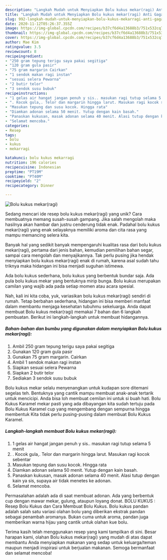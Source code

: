 ```yaml
---
description: "Langkah Mudah untuk Menyiapkan Bolu kukus mekar(ragi) Anti Gagal"
title: "Langkah Mudah untuk Menyiapkan Bolu kukus mekar(ragi) Anti Gagal"
slug: 992-langkah-mudah-untuk-menyiapkan-bolu-kukus-mekarragi-anti-gagal
date: 2020-11-12T05:26:37.355Z
image: https://img-global.cpcdn.com/recipes/b37cf6d4a13688b3/751x532cq70/bolu-kukus-mekarragi-foto-resep-utama.jpg
thumbnail: https://img-global.cpcdn.com/recipes/b37cf6d4a13688b3/751x532cq70/bolu-kukus-mekarragi-foto-resep-utama.jpg
cover: https://img-global.cpcdn.com/recipes/b37cf6d4a13688b3/751x532cq70/bolu-kukus-mekarragi-foto-resep-utama.jpg
author: Mae Kim
ratingvalue: 3.5
reviewcount: 8
recipeingredient:
- "250 gram tepung terigu saya pakai segitiga"
- "120 gram gula pasir"
- "75 gram margarin Cairkan"
- "1 sendok makan ragi instan"
- "sesuai selera Pewarna"
- "2 butir telor"
- "3 sendok susu bubuk"
recipeinstructions:
- "1 gelas air hangat jangan penuh y sis.. masukan ragi tutup selama 5 menit"
- ". Kocok gula,. Telor dan margarin hingga larut. Masukan ragi kocok sebentar"
- "Masukan tepung dan susu kocok. Hingga rata"
- "Diamkan adonan selama 50 menit. Yutup dengan kain basah."
- "Panaskan kukusan, masak adonan selama 40 menit. Alasi tutup dengan kain ya sis, supaya air tidak menetes ke adonan."
- "Selamat mencoba."
categories:
- Resep
tags:
- bolu
- kukus
- mekarragi

katakunci: bolu kukus mekarragi 
nutrition: 196 calories
recipecuisine: Indonesian
preptime: "PT19M"
cooktime: "PT40M"
recipeyield: "2"
recipecategory: Dinner

---
```



![Bolu kukus mekar(ragi)](https://img-global.cpcdn.com/recipes/b37cf6d4a13688b3/751x532cq70/bolu-kukus-mekarragi-foto-resep-utama.jpg)

Sedang mencari ide resep bolu kukus mekar(ragi) yang unik? Cara membuatnya memang susah-susah gampang. Jika salah mengolah maka hasilnya akan hambar dan justru cenderung tidak enak. Padahal bolu kukus mekar(ragi) yang enak selayaknya memiliki aroma dan cita rasa yang mampu memancing selera kita.

Banyak hal yang sedikit banyak mempengaruhi kualitas rasa dari bolu kukus mekar(ragi), pertama dari jenis bahan, kemudian pemilihan bahan segar, sampai cara mengolah dan menyajikannya. Tak perlu pusing jika hendak menyiapkan bolu kukus mekar(ragi) enak di rumah, karena asal sudah tahu triknya maka hidangan ini bisa menjadi suguhan istimewa.

Ada bolu kukus sederhana, bolu kukus yang berbentuk bundar saja. Ada pula bolu kukus mekar yang bentuknya mirip bunga. Bolu kukus merupakan camilan yang wajib ada pada setiap momen atau acara spesial.


Nah, kali ini kita coba, yuk, variasikan bolu kukus mekar(ragi) sendiri di rumah. Tetap berbahan sederhana, hidangan ini bisa memberi manfaat dalam membantu menjaga kesehatan tubuhmu sekeluarga. Anda dapat membuat Bolu kukus mekar(ragi) memakai 7 bahan dan 6 langkah pembuatan. Berikut ini langkah-langkah untuk membuat hidangannya.

<!--inarticleads1-->

##### Bahan-bahan dan bumbu yang digunakan dalam menyiapkan Bolu kukus mekar(ragi):

1. Ambil 250 gram tepung terigu saya pakai segitiga
1. Gunakan 120 gram gula pasir
1. Gunakan 75 gram margarin. Cairkan
1. Ambil 1 sendok makan ragi instan
1. Siapkan sesuai selera Pewarna
1. Siapkan 2 butir telor
1. Sediakan 3 sendok susu bubuk


Bolu kukus mekar selalu menyenangkan untuk kudapan sore ditemani segelas teh. Bentuknya yang cantik mampu membuat anak-anak tertarik untuk mencicipi. Anda bisa loh membuat cemilan ini untuk si buah hati. Bolu Kukus Karamel mekar pasti yang ada dibayangan kita sudah tertuju pada Bolu Kukus Karamel cup yang mengembang dengan sempurna hingga membentuk Kita tidak perlu pusing-pusing dalam membuat Bolu Kukus Karamel. 

<!--inarticleads2-->

##### Langkah-langkah membuat Bolu kukus mekar(ragi):

1. 1 gelas air hangat jangan penuh y sis.. masukan ragi tutup selama 5 menit
1. . Kocok gula,. Telor dan margarin hingga larut. Masukan ragi kocok sebentar
1. Masukan tepung dan susu kocok. Hingga rata
1. Diamkan adonan selama 50 menit. Yutup dengan kain basah.
1. Panaskan kukusan, masak adonan selama 40 menit. Alasi tutup dengan kain ya sis, supaya air tidak menetes ke adonan.
1. Selamat mencoba.


Permasalahan adalah ada di saat membuat adonan. Ada yang berbentuk cup dengan mawar mekar, gulung, ataupun loyang donat. BOLU KUKUS : Resep Bolu Kukus dan Cara Membuat Bolu Kukus. Bolu kukus pandan adalah salah satu variasi olahan bolu yang diberikan ekstrak pandan sebagai penambah aromanya. Bukan cuma untuk aroma, pandan juga memberikan warna hijau yang cantik untuk olahan kue bolu. 

Terima kasih telah menggunakan resep yang kami tampilkan di sini. Besar harapan kami, olahan Bolu kukus mekar(ragi) yang mudah di atas dapat membantu Anda menyiapkan makanan yang sedap untuk keluarga/teman maupun menjadi inspirasi untuk berjualan makanan. Semoga bermanfaat dan selamat mencoba!
